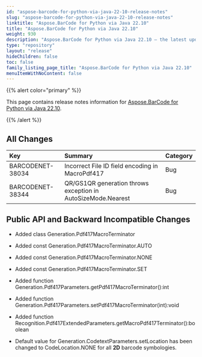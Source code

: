 ```yaml
---
id: "aspose-barcode-for-python-via-java-22-10-release-notes"
slug: "aspose-barcode-for-python-via-java-22-10-release-notes"
linktitle: "Aspose.BarCode for Python via Java 22.10"
title: "Aspose.BarCode for Python via Java 22.10"
weight: 930
description: "Aspose.BarCode for Python via Java 22.10 – the latest updates and fixes."
type: "repository"
layout: "release"
hideChildren: false
toc: false
family_listing_page_title: "Aspose.BarCode for Python via Java 22.10"
menuItemWithNoContent: false
---
```


{{% alert color="primary" %}} 

This page contains release notes information for [Aspose.BarCode for Python via Java 22.10](https://releases.aspose.com/barcode/python-java/new-releases/aspose.barcode-for-python-via-java-22.10/).

{{% /alert %}} 
## **All Changes**

|**Key**|**Summary**|**Category**|
| :- | :- | :- |
|BARCODENET-38034|Incorrect File ID field encoding in MacroPdf417|Bug|
|BARCODENET-38344|QR/GS1QR generation throws exception in AutoSizeMode.Nearest|Bug|

## **Public API and Backward Incompatible Changes**

- Added class Generation.Pdf417MacroTerminator
- Added const Generation.Pdf417MacroTerminator.AUTO
- Added const Generation.Pdf417MacroTerminator.NONE
- Added const Generation.Pdf417MacroTerminator.SET
- Added function Generation.Pdf417Parameters.getPdf417MacroTerminator():int
- Added function Generation.Pdf417Parameters.setPdf417MacroTerminator(int):void
- Added function Recognition.Pdf417ExtendedParameters.getMacroPdf417Terminator():boolean

- Default value for Generation.CodetextParameters.setLocation has been changed to CodeLocation.NONE for all **2D** barcode symbologies.